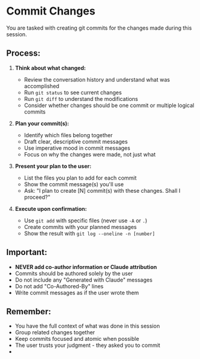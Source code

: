 # Commit Changes

You are tasked with creating git commits for the changes made during this session.

## Process:

1. **Think about what changed:**
    - Review the conversation history and understand what was accomplished
    - Run `git status` to see current changes
    - Run `git diff` to understand the modifications
    - Consider whether changes should be one commit or multiple logical commits

2. **Plan your commit(s):**
    - Identify which files belong together
    - Draft clear, descriptive commit messages
    - Use imperative mood in commit messages
    - Focus on why the changes were made, not just what

3. **Present your plan to the user:**
    - List the files you plan to add for each commit
    - Show the commit message(s) you'll use
    - Ask: "I plan to create [N] commit(s) with these changes. Shall I proceed?"

4. **Execute upon confirmation:**
    - Use `git add` with specific files (never use `-A` or `.`)
    - Create commits with your planned messages
    - Show the result with `git log --oneline -n [number]`

## Important:
- **NEVER add co-author information or Claude attribution**
- Commits should be authored solely by the user
- Do not include any "Generated with Claude" messages
- Do not add "Co-Authored-By" lines
- Write commit messages as if the user wrote them

## Remember:
- You have the full context of what was done in this session
- Group related changes together
- Keep commits focused and atomic when possible
- The user trusts your judgment - they asked you to commit
- 
